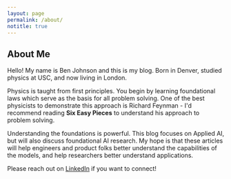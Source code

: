 ```yaml
---
layout: page
permalink: /about/
notitle: true
---
```



## About Me

Hello! My name is Ben Johnson and this is my blog. Born in Denver, studied physics at USC, and now living in London.

Physics is taught from first principles. You begin by learning foundational laws which serve as the basis for all problem solving. One of the best physicists to demonstrate this approach is Richard Feynman - I'd recommend reading **Six Easy Pieces** to understand his approach to problem solving.

Understanding the foundations is powerful. This blog focuses on Applied AI, but will also discuss foundational AI research. My hope is that these articles will help engineers and product folks better understand the capabilities of the models, and help researchers better understand applications.

Please reach out on [LinkedIn](https://www.linkedin.com/in/benjamin-johnson-62b92b63/) if you want to connect!